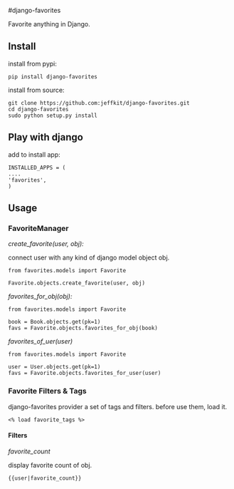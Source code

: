 #django-favorites

Favorite anything in Django.

## Install

install from pypi:

	pip install django-favorites

install from source:

	git clone https://github.com:jeffkit/django-favorites.git
	cd django-favorites
	sudo python setup.py install


## Play with django

add to install app:
	
	INSTALLED_APPS = (
	....
    'favorites',
	)


## Usage

### FavoriteManager

*create_favorite(user, obj):*

connect user with any kind of django model object obj.

	from favorites.models import Favorite
	
	Favorite.objects.create_favorite(user, obj)
	
*favorites_for_obj(obj):*

	from favorites.models import Favorite
	
	book = Book.objects.get(pk=1)
	favs = Favorite.objects.favorites_for_obj(book)

*favorites_of_uer(user)*

	from favorites.models import Favorite
	
	user = User.objects.get(pk=1)
	favs = Favorite.objects.favorites_for_user(user)

### Favorite Filters & Tags

django-favorites provider a set of tags and filters. before use them, load it.
	
	<% load favorite_tags %>

#### Filters

*favorite_count*

display favorite count of obj.

	{{user|favorite_count}}

	
